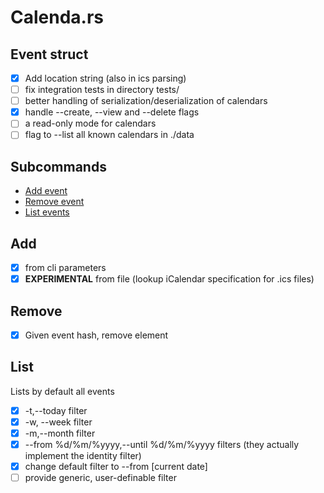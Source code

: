 # Calenda.rs
## Event struct
 - [x] Add location string (also in ics parsing)
 - [ ] fix integration tests in directory tests/
 - [ ] better handling of serialization/deserialization of calendars
 - [x] handle --create, --view and --delete flags
 - [ ] a read-only mode for calendars
 - [ ] flag to --list all known calendars in ./data
## Subcommands
 - [Add event](#add)
 - [Remove event](#remove)
 - [List events](#list)
## Add
 - [x] from cli parameters
 - [x] **EXPERIMENTAL** from file (lookup iCalendar specification for .ics files)
## Remove
 - [x] Given event hash, remove element
## List
Lists by default all events
 - [x] -t,--today filter
 - [x] -w, --week filter
 - [x] -m,--month filter
 - [x] --from %d/%m/%yyyy,--until %d/%m/%yyyy filters (they actually implement the identity filter)
 - [x] change default filter to --from [current date]
 - [ ] provide generic, user-definable filter